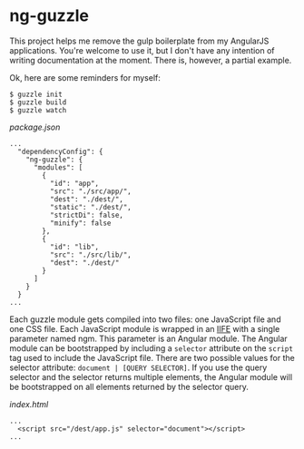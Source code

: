 # ng-guzzle

This project helps me remove the gulp boilerplate from my AngularJS applications. You're welcome to use it, but I don't have any intention of writing documentation at the moment. There is, however, a partial example.

Ok, here are some reminders for myself:

```
$ guzzle init
$ guzzle build
$ guzzle watch
```

*package.json*
```
...
  "dependencyConfig": {
    "ng-guzzle": {
      "modules": [
        {
          "id": "app",
          "src": "./src/app/",
          "dest": "./dest/",
          "static": "./dest/",
          "strictDi": false,
          "minify": false
        },
        {
          "id": "lib",
          "src": "./src/lib/",
          "dest": "./dest/"
        }
      ]
    }
  }
...
```

Each guzzle module gets compiled into two files: one JavaScript file and one CSS file. Each JavaScript module is wrapped in an [IIFE](https://en.wikipedia.org/wiki/Immediately-invoked_function_expression) with a single parameter named ngm. This parameter is an Angular module. The Angular module can be bootstrapped by including a `selector` attribute on the `script` tag used to include the JavaScript file. There are two possible values for the selector attribute: `document | [QUERY SELECTOR]`. If you use the query selector and the selector returns multiple elements, the Angular module will be bootstrapped on all elements returned by the selector query.

*index.html*
```
...
  <script src="/dest/app.js" selector="document"></script>
...
```
